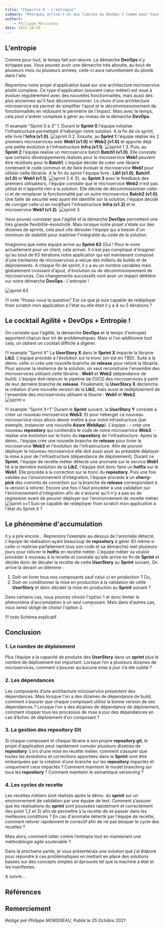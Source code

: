 ```yaml
---
title: "Chapitre 3 : L'entropie"
summary: "Pourquoi arrive-t-on aux limites du DevOps ? Comme pour tout, le temps fait son œuvre. La démarche DevOps n'y échappe pas. Vous pouvez avoir la démarche très aboutie, au bout de plusieurs mois ou plusieurs années, celle-ci aura naturellement du plomb dans l'aile."
authors:
    - Philippe Morisseau
date: 2021-10-25
---
```


## L'entropie

Comme pour tout, le temps fait son œuvre. La démarche **DevOps** n'y échappe pas. Vous pouvez avoir une démarche très aboutie, au bout de plusieurs mois ou plusieurs années, celle-ci aura naturellement du plomb dans l'aile.

Reprenons notre projet d'application basé sur une architecture microservice plutôt complexe. Ce type d'application (souvent cœur métier) est voué à évoluer régulièrement avec des nouvelles fonctionnalités, mais aussi des plus anciennes qu'il faut décommissionner.
Le choix d'une architecture microservice est permet de simplifier l'ajout et le décommissionnement de fonctionnalités en réduisant le périmètre de l'impact. Mais avec le temps, cela peut s'avérer complexe à gérer au niveau de la démarche **DevOps**.

!!! example "Sprint 0 à 3"
    1. Durant le **Sprint 0** l'équipe initialise l'infrastructure permettant d'héberger notre solution. A la fin de ce sprint, elle livre l'**Infra (v1.0)**.
    ![sprint 0](../../../img/03.pourquoi.lentropie.001.svg)
    2. Ensuite, au **Sprint 1** l'équipe réalise les 2 premiers microservices web **Web1 (v1.0)** et **Web2 (v1.0)** et apporte déjà une petite évolution à l'infrastructure **Infra (v1.1)**.
    ![sprint 1](../../../img/03.pourquoi.lentropie.002.svg)
    3. Puis, au **Sprint 2** l'équipe réalise un microservice batch **Batch1 (v1.0)**. Elle constate que certains développements réalisés pour le microservice **Web1** peuvent être réutilisés pour le **Batch1**. L'équipe décide de créer une libraire contenant le code commun et de faire évoluer le microservice **Web1** pour utiliser cette librairie. A la fin du sprint l'équipe livre : **Lib1 (v1.0)**, **Batch1 (v1.0)** et **Web1 (v1.1)**.
    ![sprint 2](../../../img/03.pourquoi.lentropie.003.svg)
    4. Et, au **Sprint 3** avec le feedback des premiers utilisateurs, l'équipe constate que le microservice **Web2** n'est pas utilisé et n'apporte rien à la solution. Elle décide de décommissionner celle-ci et de remplacer la fonctionnalité par un autre microservice **Batch2 (v1.0)**. Une faille de sécurité web ayant été identifié sur la solution, l'équipe décide de corriger celle-ci en modifiant l'infrastructure **Infra (v1.2)** et le microservice **Web1 (v1.2)**.
    ![sprint 3](../../../img/03.pourquoi.lentropie.004.svg)

Vous pouvez constater que l'agilité et la démarche **DevOps** permettent une très grande flexibilité-évolutivité. Mais lorsque notre projet s'étale sur des dizaines de sprints, cela peut vite dérouter l'équipe qui a besoin d'un minimum de stabilité pour maitriser l'intégralité du code de la solution.

Imaginons que notre équipe arrive au **Sprint 63** (Oui ! Pour le vivre actuellement pour un client, cela arrive). Il n'est pas compliqué d'imaginer qu'au bout de 63 itérations notre application qui est maintenant composé d'une trentaines de microservices a vécue des milliers de builds et de déploiements. A chaque fin de sprint, il y a eu un nombre variables mais globalement croissant d'ajout, d'évolution ou de décommissionement de microservices. Ces changements successifs vont avoir un impact délétère sur notre démarche **DevOps** : L'entropie !

![sprint 63](../../../img/03.pourquoi.lentropie.010.svg)

!!! note "Posez-vous la question"
    Est-ce que je suis capable de redéployer from scratch mon application à l'état ou elle était il y a 4 ou 5 itérations ?

## Le cocktail Agilité + DevOps + Entropie !

On constate que l'agilité, la démarche **DevOps** et le temps (l'entropie) apportent chacun leur lot de problématiques.
Mais si l'on additionne tout cela, on obtient un cocktail difficile à digérer.

!!! example "Sprint X"
    La **UserStory X** dans le **Sprint X** impacte la librairie **Lib2**. L'équipe procéde à l'évolution sur le tronc (on est en TBD). Suite à la démo. celle-ci crée une nouvelle branche de **release** pour relivré la librairie. Pour assurer la résilience de la solution, on veut reconstruire l'ensemble des microservices utilisant cette librairie : **Web1** et **Web2** (dépendance de build). L'équipe doit relancer le pipeline de CI/CD des microservices à partir de leur dernière branche de **release**. Finalement, la **UserStory X** déclenche la création d'une nouvelle version de la **Lib2**, mais aussi le redéploiement de l'ensemble des microservices utilisant la libairie : **Web1** et **Web2**.  
    ![sprint x](../../../img/03.pourquoi.lentropie.011.svg)

!!! example "Sprint X+1"
    Durant le **Sprint** suivant, la **UserStory Y** consiste à créer un nouveau microservice **Web3**. Et pour héberger ce nouveau microservice nous allons devoir mettre à jour notre infrastructure (par exemple, instancier une nouvelle **Azure WebApp**). L'équipe : 
    - crée une nouveau **repository** qui contiendra le code de notre microservice **Web3**.
    - réalise une évolution sur le tronc du **repository** de l'infrastructure.
    Après la démo., l'équipe crée une nouvelle branche de **release** pour livrer le microservice **Web3** et l'évolution de l'infrastructure. Afin de pouvoir déployer le nouveau microservice elle doit aussi avoir au préalable déployer la mise à jour de l'infrastructure (dépendance de déploiement).
    Durant ce **Sprint**, l'équipe de recette métier détecte une anomalie sur le service **Web1** lié à la dernière évolution de la **Lib2**, l'équipe doit donc faire un **hotfix** sur le **Web1**. Elle procède à la correction sur le tronc du **repository**. Puis une fois validée sur l'environnement d'intégration, l'équipe procède à un **cherry-pick** des commits de correction sur la branche de **release** correspondant à la version à relivrer. Encore une fois il faut procéder à une validation sur l'environnement d'intégration afin de s'assurer qu'il n'y a pas eu de regression avant de pouvoir déployer sur l'environnement de recette métier.
    ![sprint x+1](../../../img/03.pourquoi.lentropie.012.svg)
    Suis-je capable de redéployer from scratch mon application à l'état du Sprint X ?

## Le phénomène d'accumulation

Il y a pire encore...
Reprenons l'exemple au-dessus de l'anomalie détecté. L'équipe de réalisation ayant beaucoup de **repository** à gérer (Et même si celle-ci maitrise parfaitement tous son code et sa démarche) met plusieurs jours pour relivrer le **hotfix** en recette métier. L'équipe métier va vouloir procéder à nouveau à la recette et constate qu'elle arrive en fin de **Sprint** et décide donc de décaler la recette de cette **UserStory** au **Sprint** suivant.
On arrive là devant un dilemme : 
1. Doit-on livrer tous nos composants sauf celui-ci en production ? Ou, 
2. Doit-on conditionner la mise en production à la validation de cette **UserStory** et donc décaler la mise en production au **Sprint** suivant ?

Dans certains cas, vous pourrez choisir l'option 1 et donc limiter le phénomène d'accumulation à un seul composant. Mais dans d'autres cas, vous serez obligé de choisir l'option 2.

!!! todo
    Schéma explicatif

## Conclusion

### 1. Le nombre de déploiement
Plus l’équipe a la capacité de produire des **UserStory** dans un **sprint** plus le nombre de déploiement est important. Lorsque l’on a plusieurs dizaines de microservices, comment s’assurer qu’aucune mise à jour n’a été oublié ?

### 2. Les dépendances
Les composants d’une architecture microservice présentent des dépendances. Mais lorsque l'on a des dizaines de dépendance de build, comment s’assurer que chaque composant utilise la bonne version de ses dépendances ? Lorsque l'on a des dizaines de dépendance de déploiement, comment stopper tous les processus de mise à jour des dépendances en cas d’échec de déploiement d’un composant ?

### 3. La gestion des repository Git
Si chaque composant et chaque libraire à son propre **repository git**, le projet d'application peut rapidement cumuler plusieurs dizaines de **repository**. Lors d'une mise en recette métier, comment s’assurer que toutes les évolutions et corrections apportées dans le **Sprint** vont être embarquées par la création d'une branche sur les **repository** impactés et uniquement ceux impactés ? Comment maintenir le model branching sur tous les **repository** ? Comment maintenir le semantique versioning ?

### 4. Les cycles de recette
Les recettes métiers sont réalisés après la démo. du **sprint** sur un environnement de validation par une équipe de test. Comment s’assurer que les réalisations du **sprint** sont poussées rapidement et correctement (les point 1,2 et 3) afin de permettre à la recette de se passer dans les meilleures conditions ? En cas d'anomalie détecté par l'équipe de recette, comment relivrer rapidement le correctif afin de ne pas bloquer le cycle des recettes ?

Mais alors, comment lutter contre l’entropie tout en maintenant une méthodologie agile soutenable ?

Dans la prochaine partie, je vous présenterais une solution que j'ai élaboré pour répondre à ces problématiques en mettant en place des solutions basées sur des concepts simples et éprouvés tel que la machine à état et les manifestes.

A suivre...

## Références


## Remerciement

_Rédigé par Philippe MORISSEAU, Publié le 25 Octobre 2021_